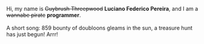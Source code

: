 Hi, my name is ~~Guybrush Threepwood~~ **Luciano Federico Pereira**, and I am a ~~wannabe pirate~~ **programmer**.<br><br>A short song: 859 bounty of doubloons gleams in the sun, a treasure hunt has just begun! Arrr!
